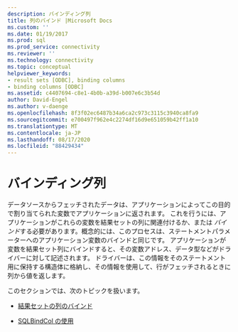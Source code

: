 ```yaml
---
description: バインディング列
title: 列のバインド |Microsoft Docs
ms.custom: ''
ms.date: 01/19/2017
ms.prod: sql
ms.prod_service: connectivity
ms.reviewer: ''
ms.technology: connectivity
ms.topic: conceptual
helpviewer_keywords:
- result sets [ODBC], binding columns
- binding columns [ODBC]
ms.assetid: c4407694-c8e1-4b0b-a39d-b007e6c3b54d
author: David-Engel
ms.author: v-daenge
ms.openlocfilehash: 8f3f02ec6487b34a6ca2c973c3115c3940ca8fa9
ms.sourcegitcommit: e700497f962e4c2274df16d9e651059b42ff1a10
ms.translationtype: MT
ms.contentlocale: ja-JP
ms.lasthandoff: 08/17/2020
ms.locfileid: "88429434"
---
```

# <a name="binding-columns"></a>バインディング列
データソースからフェッチされたデータは、アプリケーションによってこの目的で割り当てられた変数でアプリケーションに返されます。 これを行うには、アプリケーションがこれらの変数を結果セットの列に関連付けるか、または *バインド*する必要があります。概念的には、このプロセスは、ステートメントパラメーターへのアプリケーション変数のバインドと同じです。 アプリケーションが変数を結果セット列にバインドすると、その変数アドレス、データ型などがドライバーに対して記述されます。 ドライバーは、この情報をそのステートメント用に保持する構造体に格納し、その情報を使用して、行がフェッチされるときに列から値を返します。  
  
 このセクションでは、次のトピックを扱います。  
  
-   [結果セットの列のバインド](../../../odbc/reference/develop-app/binding-result-set-columns.md)  
  
-   [SQLBindCol の使用](../../../odbc/reference/develop-app/using-sqlbindcol.md)
